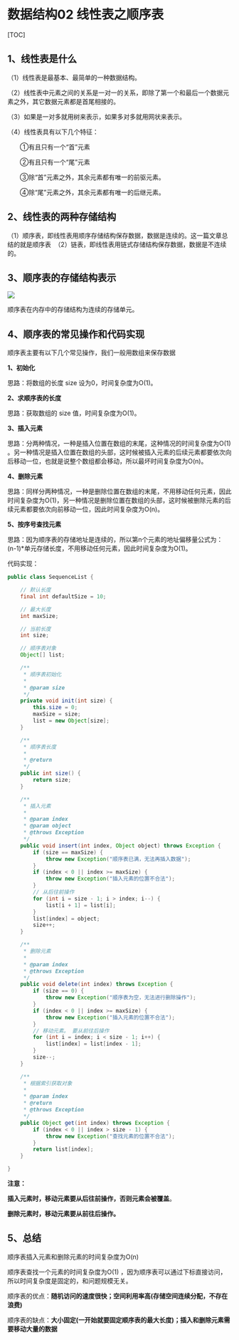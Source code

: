 # 数据结构02 线性表之顺序表

[TOC]

## 1、线性表是什么 

（1）线性表是最基本、最简单的一种数据结构。

（2）线性表中元素之间的关系是一对一的关系，即除了第一个和最后一个数据元素之外，其它数据元素都是首尾相接的。

（3）如果是一对多就用树来表示，如果多对多就用网状来表示。

（4）线性表具有以下几个特征：

　　①有且只有一个“首”元素

　　②有且只有一个“尾”元素

　　③除“首”元素之外，其余元素都有唯一的前驱元素。

　　④除“尾”元素之外，其余元素都有唯一的后继元素。  

## 2、线性表的两种存储结构

（1）顺序表，即线性表用顺序存储结构保存数据，数据是连续的。这一篇文章总结的就是顺序表 
（2）链表，即线性表用链式存储结构保存数据，数据是不连续的。

## 3、顺序表的存储结构表示

![](https://raw.githubusercontent.com/hyman213/FigureBed/master/2019/06/20190626204605.png)

顺序表在内存中的存储结构为连续的存储单元。

## 4、顺序表的常见操作和代码实现 

顺序表主要有以下几个常见操作，我们一般用数组来保存数据

**1、初始化**

思路：将数组的长度 size 设为0，时间复杂度为O(1)。

**2、求顺序表的长度**

思路：获取数组的 size 值，时间复杂度为O(1)。

**3、插入元素**

思路：分两种情况，一种是插入位置在数组的末尾，这种情况的时间复杂度为O(1) 。另一种情况是插入位置在数组的头部，这时候被插入元素的后续元素都要依次向后移动一位，也就是说整个数组都会移动，所以最坏时间复杂度为O(n)。

**4、删除元素**

思路：同样分两种情况，一种是删除位置在数组的末尾，不用移动任何元素，因此时间复杂度为O(1)，另一种情况是删除位置在数组的头部，这时候被删除元素的后续元素都要依次向前移动一位，因此时间复杂度为O(n)。

**5、按序号查找元素**

思路：因为顺序表的存储地址是连续的，所以第n个元素的地址偏移量公式为：(n-1)*单元存储长度，不用移动任何元素，因此时间复杂度为O(1)。

代码实现：

```java
public class SequenceList {

    // 默认长度
    final int defaultSize = 10;

    // 最大长度
    int maxSize;

    // 当前长度
    int size;

    // 顺序表对象
    Object[] list;

    /**
     * 顺序表初始化
     *
     * @param size
     */
    private void init(int size) {
        this.size = 0;
        maxSize = size;
        list = new Object[size];
    }

    /**
     * 顺序表长度
     *
     * @return
     */
    public int size() {
        return size;
    }

    /**
     * 插入元素
     *
     * @param index
     * @param object
     * @throws Exception
     */
    public void insert(int index, Object object) throws Exception {
        if (size == maxSize) {
            throw new Exception("顺序表已满，无法再插入数据");
        }
        if (index < 0 || index >= maxSize) {
            throw new Exception("插入元素的位置不合法");
        }
        // 从后往前操作
        for (int i = size - 1; i > index; i--) {
            list[i + 1] = list[i];
        }
        list[index] = object;
        size++;
    }

    /**
     * 删除元素
     *
     * @param index
     * @throws Exception
     */
    public void delete(int index) throws Exception {
        if (size == 0) {
            throw new Exception("顺序表为空，无法进行删除操作");
        }
        if (index < 0 || index >= maxSize) {
            throw new Exception("插入元素的位置不合法");
        }
        // 移动元素。 要从前往后操作
        for (int i = index; i < size - 1; i++) {
            list[index] = list[index - 1];
        }
        size--;
    }

    /**
     * 根据索引获取对象
     *
     * @param index
     * @return
     * @throws Exception
     */
    public Object get(int index) throws Exception {
        if (index < 0 || index > size - 1) {
            throw new Exception("查找元素的位置不合法");
        }
        return list[index];
    }

}
```

**注意：**

**插入元素时，移动元素要从后往前操作，否则元素会被覆盖**。

**删除元素时，移动元素要从前往后操作。**

## **5、总结**

顺序表插入元素和删除元素的时间复杂度为O(n)

顺序表查找一个元素的时间复杂度为O(1) ，因为顺序表可以通过下标直接访问，所以时间复杂度是固定的，和问题规模无关。

顺序表的优点：**随机访问的速度很快；空间利用率高(存储空间连续分配，不存在浪费)**

顺序表的缺点：**大小固定(一开始就要固定顺序表的最大长度)；插入和删除元素需要移动大量的数据**

